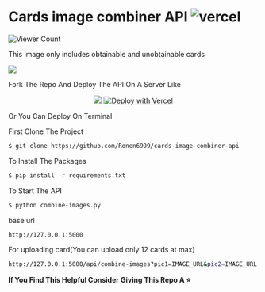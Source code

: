 <p align=centre>
  
  # Cards image combiner API  ![vercel](http://therealsujitk-vercel-badge.vercel.app/?app=therealsujitk-vercel-badge&style=for-the-badge&logo=false)
   ![Viewer Count](https://img.shields.io/endpoint?url=https%3A%2F%2Fhits.dwyl.com%2FNemasisDarkX%2FGenshin-TCG-Card-API.json%3Fcolor%3Dpink)
  <p>This image only includes obtainable and unobtainable cards</p>
<img src="<a href="https://i.ibb.co/HBbWF9G/cardsdeck-for-giuthub.png" border="0"> 
  </br>
  <p>Fork The Repo And Deploy The API On A Server Like</p>
  <p align="center">
  <a href="https://heroku.com/deploy?template=https://github.com/Ronen6999/cards-image-combiner-api"><img src="https://img.shields.io/badge/heroku-9d7acc?style=for-the-badge&logo=heroku&logoColor=430098"></a>
    <a href="https://vercel.com/new/git/external?repository-url=https%3A%2F%2Fgithub.com%2Fdatejer%2Fvercel-badge%2Ftree%2Fmaster" rel="nofollow"><img src="https://camo.githubusercontent.com/5e471e99e8e022cf454693e38ec843036ec6301e27ee1e1fa10325b1cb720584/68747470733a2f2f76657263656c2e636f6d2f627574746f6e" repo-name="https://github.com/Ronen6999/Cards-image-combiner-api" alt="Deploy with Vercel" data-canonical-src="https://vercel.com/button" style="max-width: 100%;"></a>
</p>

<p>Or You Can Deploy On Terminal</p>
<p>First Clone The Project</p>

```bash
$ git clone https://github.com/Ronen6999/cards-image-combiner-api
```

<p>To Install The Packages</p>

```bash
$ pip install -r requirements.txt
```
<p>To Start The API</p>

```bash
$ python combine-images.py
```

<p>base url</p>

```bash
http://127.0.0.1:5000
 ```
<p>For uploading card(You can upload only 12 cards at max)</p>

```bash
http://127.0.0.1:5000/api/combine-images?pic1=IMAGE_URL&pic2=IMAGE_URL

```


  
<p><b>If You Find This Helpful Consider Giving This Repo A ⭐ </b></p>
